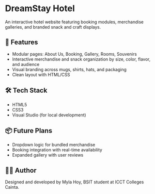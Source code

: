 # DreamStay Hotel

An interactive hotel website featuring booking modules, merchandise galleries, and branded snack and craft displays.

## 🌟 Features
- Modular pages: About Us, Booking, Gallery, Rooms, Souvenirs
- Interactive merchandise and snack organization by size, color, flavor, and audience
- Visual branding across mugs, shirts, hats, and packaging
- Clean layout with HTML/CSS

## 🛠️ Tech Stack
- HTML5
- CSS3
- Visual Studio (for local development)

## 📦 Future Plans
- Dropdown logic for bundled merchandise
- Booking integration with real-time availability
- Expanded gallery with user reviews

## 👩‍💻 Author
Designed and developed by Myla Hoy, BSIT student at ICCT Colleges Cainta.

